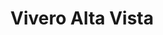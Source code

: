 ---
title: "Vivero Alta Vista"
url: /ciudad-guayana-puerto-ordaz/vivero-alta-vista/
shop: centro de jardinería
---